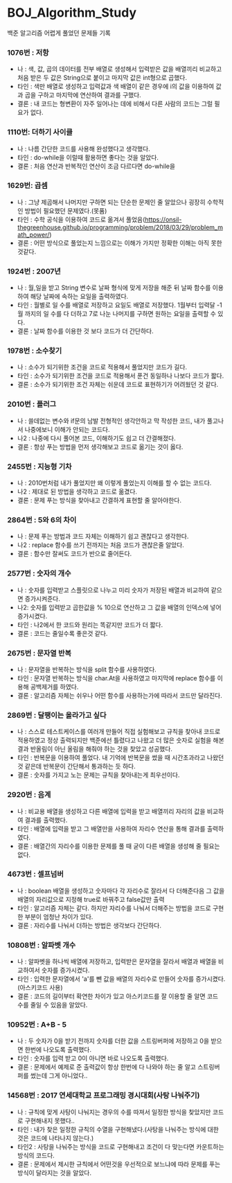 # BOJ_Algorithm_Study
백준 알고리즘 어렵게 풀었던 문제들 기록

### 1076번 : 저항 
* 나 : 색, 값, 곱의 데이터를 전부 배열로 생성해서 입력받은 값을 배열끼리 비교하고 처음 받은 두 값은 String으로 붙이고 마지막 값은 int형으로 곱했다.
* 타인 : 색만 배열로 생성하고 입력값과 색 배열이 같은 경우에 i의 값을 이용하여 값과 곱을 구하고 마지막에 연산하여 결과를 구했다.
* 결론 : 내 코드는 형변환이 자주 일어나는 데에 비해서 다른 사람의 코드는 그럴 필요가 없다.

### 1110번: 더하기 사이클
* 나 : 나름 간단한 코드를 사용해 완성했다고 생각했다.
* 타인 : do-while을 이럴때 활용하면 좋다는 것을 알았다.
* 결론 : 처음 연산과 반복적인 연산이 조금 다르다면 do-while을 

### 1629번: 곱셈
* 나 : 그냥 제곱해서 나머지만 구하면 되는 단순한 문제인 줄 알았으나 굉장히 수학적인 방법이 필요했던 문제였다.(못품)
* 타인 : 수학 공식을 이용하여 코드로 옮겨서 풀었음(https://onsil-thegreenhouse.github.io/programming/problem/2018/03/29/problem_math_power/)
* 결론 : 어떤 방식으로 풀었는지 느낌으로는 이해가 가지만 정확한 이해는 아직 못한것같다.

### 1924번 : 2007년
* 나 : 월,일을 받고 String 변수로 날짜 형식에 맞게 저장을 해준 뒤 날짜 함수를 이용하여 해당 날짜에 속하는 요일을 출력하였다.
* 타인 : 월별로 일 수를 배열로 저장하고 요일도 배열로 저장했다. 1월부터 입력달 -1 월 까지의 일 수를 다 더하고 7로 나눈 나머지를 구하면 원하는 요일을 출력할 수 있다.
* 결론 : 날짜 함수를 이용한 것 보다 코드가 더 간단하다.

### 1978번 : 소수찾기
* 나 : 소수가 되기위한 조건을 코드로 적용해서 풀었지만 코드가 길다.
* 타인 : 소수가 되기위한 조건을 코드로 적용해서 푼건 동일하나 나보다 코드가 짧다.
* 결론 : 소수가 되기위한 조건 자체는 쉬운데 코드로 표현하기가 어려웠던 것 같다.

### 2010번 : 플러그
* 나 : 쓸데없는 변수와 if문의 남발 전형적인 생각안하고 막 작성한 코드, 내가 풀고나서 나중에보니 이해가 안되는 코드다.
* 나2 : 나중에 다시 풀어본 코드, 이해하기도 쉽고 더 간결해졌다.
* 결론 : 항상 푸는 방법을 먼저 생각해보고 코드로 옮기는 것이 옳다.

### 2455번 : 지능형 기차
* 나 : 2010번처럼 내가 풀었지만 왜 이렇게 풀었는지 이해를 할 수 없는 코드다.
* 나2 : 제대로 된 방법을 생각하고 코드로 옮겼다.
* 결론 : 문제 푸는 방식을 찾아내고 간결하게 표현할 줄 알아야한다.

### 2864번 : 5와 6의 차이 
* 나 : 문제 푸는 방법과 코드 자체는 이해하기 쉽고 괜찮다고 생각한다.
* 나2 : replace 함수를 쓰기 전까지는 처음 코드가 괜찮은줄 알았다.
* 결론 : 함수만 잘써도 코드가 반으로 줄어든다.

### 2577번 : 숫자의 개수
* 나 : 숫자를 입력받고 스플릿으로 나누고 미리 숫자가 저장된 배열과 비교하여 같으면 증가시켜준다.
* 나2: 숫자를 입력받고 곱한값을 % 10으로 연산하고 그 값을 배열의 인덱스에 넣어 증가시켰다.
* 타인 : 나2에서 한 코드와 원리는 똑같지만 코드가 더 짧다.
* 결론 : 코드는 줄일수록 좋은것 같다.

### 2675번 : 문자열 반복
* 나 : 문자열을 반복하는 방식을 split 함수를 사용하였다.
* 타인 : 문자열 반복하는 방식을 char.At을 사용하였고 마지막에 replace 함수를 이용해 공백제거를 하였다.
* 결론 : 알고리즘 자체는 쉬우나 어떤 함수를 사용하는가에 따라서 코드만 달라진다.

### 2869번 : 달팽이는 올라가고 싶다
* 나 : 스스로 테스트케이스를 여러개 만들어 직접 실험해보고 규칙을 찾아내 코드로 적용하였고 정상 출력되지만 백준에선 틀렸다고 나왔고 더 많은 숫자로 실험을 해본 결과 반올림이 아닌 올림을 해줘야 하는 것을 찾았고 성공했다.
* 타인 : 반복문을 이용하여 풀었다. 내 기억에 반복문을 썼을 때 시간초과라고 나왔던 것 같은데 반복문이 간단해서 통과하는 듯 하다.
* 결론 : 숫자를 가지고 노는 문제는 규칙을 찾아내는게 최우선이다.

### 2920번 : 음계
* 나 : 비교용 배열을 생성하고 다른 배열에 입력을 받고 배열끼리 자리의 값을 비교하여 결과를 출력했다.
* 타인 : 배열에 입력을 받고 그 배열만을 사용하여 자리수 연산을 통해 결과를 출력하였다.
* 결론 : 배열간의 자리수를 이용한 문제를 풀 때 굳이 다른 배열을 생성해 줄 필요는 없다.

### 4673번 : 셀프넘버
* 나 : boolean 배열을 생성하고 숫자마다 각 자리수로 잘라서 다 더해준다음 그 값을 배열의 자리값으로 지정해 true로 바꿔주고 false값만 출력
* 타인 : 알고리즘 자체는 같다. 하지만 자리수를 나눠서 더해주는 방법을 코드로 구현한 부분이 엄청난 차이가 있다. 
* 결론 : 자리수를 나눠서 더하는 방법은 생각보다 간단하다.

### 10808번 : 알파벳 개수 
* 나 : 알파벳을 하나씩 배열에 저장하고, 입력받은 문자열을 잘라서 배열과 배열을 비교하여서 숫자를 증가시켰다.
* 타인 : 입력한 문자열에서 'a'를 뺀 값을 배열의 자리수로 만들어 숫자를 증가시켰다. (아스키코드 사용)
* 결론 : 코드의 길이부터 확연한 차이가 있고 아스키코드를 잘 이용할 줄 알면 코드 수를 줄일 수 있음을 알았다. 

### 10952번 : A+B - 5 
* 나 : 두 숫자가 0을 받기 전까지 숫자를 더한 값을 스트링버퍼에 저장하고 0을 받으면 한번에 나오도록 출력했다.
* 타인 : 숫자를 입력 받고 0이 아니면 바로 나오도록 출력했다.
* 결론 : 문제에서 예제로 준 출력값이 항상 한번에 다 나와야 하는 줄 알고 스트링버퍼를 썼는데 그게 아니었다..

### 14568번 : 2017 연세대학교 프로그래밍 경시대회(사탕 나눠주기)
* 나 : 규칙에 맞게 사탕이 나눠지는 경우의 수를 따져서 일정한 방식을 찾았지만 코드로 구현해내지 못했다..
* 타인 : 내가 찾은 일정한 규칙의 수열을 구현해냈다.(사탕을 나눠주는 방식에 대한 것은 코드에 나타나지 않는다.)
* 타인2 : 사탕을 나눠주는 방식을 코드로 구현해내고 조건이 다 맞는다면 카운트하는 방식의 코드다.
* 결론 : 문제에서 제시한 규칙에서 어떤것을 우선적으로 보느냐에 따라 문제를 푸는 방식이 달라지는 것을 알았다.
